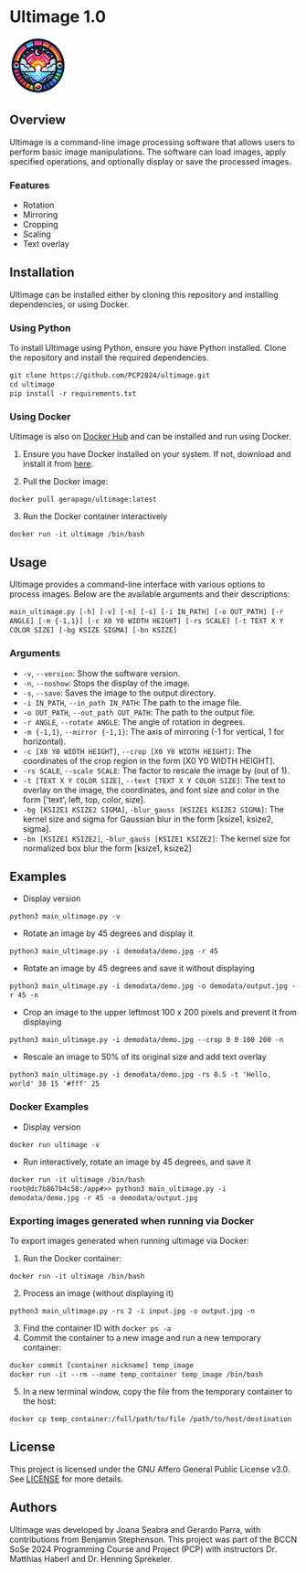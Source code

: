 # Ultimage 1.0
<img src="https://raw.githubusercontent.com/PCP2024/ultimage/main/demodata/logo.png" height="100" width="100">

## Overview
Ultimage is a command-line image processing software that allows users to perform basic image manipulations. The software can load images, apply specified operations, and optionally display or save the processed images.

### Features
- Rotation
- Mirroring
- Cropping
- Scaling
- Text overlay

## Installation
Ultimage can be installed either by cloning this repository and installing dependencies, or using Docker.
### Using Python
To install Ultimage using Python, ensure you have Python installed. Clone the repository and install the required dependencies.
```
git clone https://github.com/PCP2024/ultimage.git
cd ultimage
pip install -r requirements.txt
```

### Using Docker
Ultimage is also on [Docker Hub](https://hub.docker.com/r/gerapago/ultimage) and can be installed and run using Docker.

1. Ensure you have Docker installed on your system. If not, download and install it from [here](https://www.docker.com/get-started/).

2. Pull the Docker image:
```
docker pull gerapago/ultimage:latest
```
3. Run the Docker container interactively
```
docker run -it ultimage /bin/bash
```

## Usage 
Ultimage provides a command-line interface with various options to process images. Below are the available arguments and their descriptions:
```
main_ultimage.py [-h] [-v] [-n] [-s] [-i IN_PATH] [-o OUT_PATH] [-r ANGLE] [-m {-1,1}] [-c X0 Y0 WIDTH HEIGHT] [-rs SCALE] [-t TEXT X Y COLOR SIZE] [-bg KSIZE SIGMA] [-bn KSIZE]
```

### Arguments
- `-v`, `--version`: Show the software version.
- `-n`, `--noshow`: Stops the display of the image.
- `-s`, `--save`: Saves the image to the output directory.
- `-i IN_PATH`, `--in_path IN_PATH`: The path to the image file.
- `-o OUT_PATH`, `--out_path OUT_PATH`: The path to the output file.
- `-r ANGLE`, `--rotate ANGLE`: The angle of rotation in degrees.
- `-m {-1,1}`, `--mirror {-1,1}`: The axis of mirroring (-1 for vertical, 1 for horizontal).
- `-c [X0 Y0 WIDTH HEIGHT]`, `--crop [X0 Y0 WIDTH HEIGHT]`: The coordinates of the crop region in the form [X0 Y0 WIDTH HEIGHT].
- `-rs SCALE`, `--scale SCALE`: The factor to rescale the image by (out of 1).
- `-t [TEXT X Y COLOR SIZE]`, `--text [TEXT X Y COLOR SIZE]`: The text to overlay on the image, the coordinates, and font size and color in the form ['text', left, top, color, size].
- `-bg [KSIZE1 KSIZE2 SIGMA]`, `-blur_gauss [KSIZE1 KSIZE2 SIGMA]`: The kernel size and sigma for Gaussian blur in the form [ksize1, ksize2, sigma].
- `-bn [KSIZE1 KSIZE2]`, `-blur_gauss [KSIZE1 KSIZE2]`: The kernel size for normalized box blur the form [ksize1, ksize2]

## Examples
- Display version
```
python3 main_ultimage.py -v
```
- Rotate an image by 45 degrees and display it
```
python3 main_ultimage.py -i demodata/demo.jpg -r 45
```
- Rotate an image by 45 degrees and save it without displaying
```
python3 main_ultimage.py -i demodata/demo.jpg -o demodata/output.jpg -r 45 -n
```
- Crop an image to the upper leftmost 100 x 200 pixels and prevent it from displaying
```
python3 main_ultimage.py -i demodata/demo.jpg --crop 0 0 100 200 -n
```
- Rescale an image to 50% of its original size and add text overlay
```
python3 main_ultimage.py -i demodata/demo.jpg -rs 0.5 -t 'Hello, world' 30 15 '#fff' 25
```

### Docker Examples
- Display version
```
docker run ultimage -v
```
- Run interactively, rotate an image by 45 degrees, and save it
```
docker run -it ultimage /bin/bash
root@dc7b867b4c58:/app#>> python3 main_ultimage.py -i demodata/demo.jpg -r 45 -o demodata/output.jpg
```
### Exporting images generated when running via Docker
To export images generated when running ultimage via Docker:
1. Run the Docker container:
```
docker run -it ultimage /bin/bash
```
2. Process an image (without displaying it)
```
python3 main_ultimage.py -rs 2 -i input.jpg -o output.jpg -n
```
3. Find the container ID with `docker ps -a`
4. Commit the container to a new image and run a new temporary container:
```
docker commit [container nickname] temp_image
docker run -it --rm --name temp_container temp_image /bin/bash
```
5. In a new terminal window, copy the file from the temporary container to the host:
```
docker cp temp_container:/full/path/to/file /path/to/host/destination
```

## License
This project is licensed under the GNU Affero General Public License v3.0. See [LICENSE](https://github.com/PCP2024/ultimage/blob/main/LICENSE) for more details.

## Authors
Ultimage was developed by Joana Seabra and Gerardo Parra, with contributions from Benjamin Stephenson. This project was part of the BCCN SoSe 2024 Programming Course and Project (PCP) with instructors Dr. Matthias Haberl and Dr. Henning Sprekeler. 
